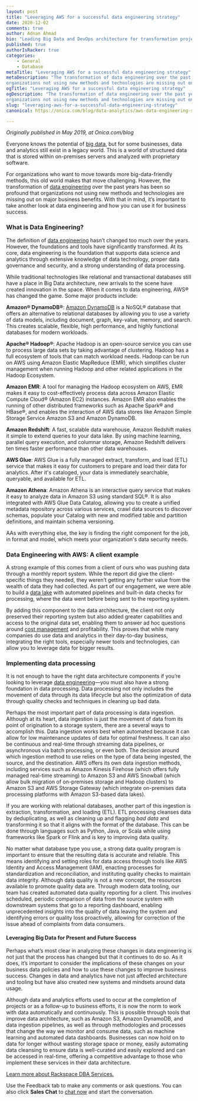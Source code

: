 ```yaml
---
layout: post
title: "Leveraging AWS for a successful data engineering strategy"
date: 2020-12-02
comments: true
author: Adnan Ahmad 
bio: "Leading Big Data and DevOps architecture for transformation projects by using the AWS cloud."
published: true
authorIsRacker: true
categories:
    - General
    - Database
metaTitle: "Leveraging AWS for a successful data engineering strategy"
metaDescription: "The transformation of data engineering over the past years has been so profound that 
organizations not using new methods and technologies are missing out on major business benefits."
ogTitle: "Leveraging AWS for a successful data engineering strategy"
ogDescription: "The transformation of data engineering over the past years has been so profound that 
organizations not using new methods and technologies are missing out on major business benefits."
slug: "leveraging-aws-for-a-successful-data-engineering-strategy"
canonical: https://onica.com/blog/data-analytics/aws-data-engineering-strategy/

---
```


*Originally published in May 2019, at Onica.com/blog*

Everyone knows the potential of [big data](https://onica.com/innovate-data/), but for some businesses, 
data and analytics still exist in a legacy world. This is a world of structured data that is stored within 
on-premises servers and analyzed with proprietary software. 


<!--more-->

For organizations who want to move towards more big-data-friendly methods, this old world makes that move challenging.
However, the transformation of [data engineering](https://onica.com/innovate-data/) over the past years 
has been so profound that organizations not using new methods and technologies are missing out on 
major business benefits. With that in mind, it’s important to take another look at data engineering and 
how you can use it for business success.

### What is Data Engineering?

The definition of [data engineering](https://onica.com/innovate-data/) hasn’t changed too much over 
the years. However, the foundations and tools have significantly transformed. At its core, 
data engineering is the foundation that supports data science and analytics through extensive 
knowledge of data technology, proper data governance and security, and a strong understanding of 
data processing.

While traditional technologies like relational and transactional databases still have a place in Big Data 
architecture, new arrivals to the scene have created innovation in the space. When it comes to 
data engineering, AWS&reg; has changed the game. Some major products include:

**Amazon&reg; DynamoDB&reg;**: [Amazon DynamoDB](https://aws.amazon.com/dynamodb/) is a NoSQL&reg; database that offers 
an alternative to relational databases by allowing you to use a variety of data models, including 
document, graph, key-value, memory, and search. This creates scalable, flexible, high performance, 
and highly functional databases for modern workloads.

**Apache&reg; Hadoop&reg;**: Apache Hadoop is an open-source service you can use to process large data sets 
by taking advantage of clustering. Hadoop has a full ecosystem of tools that can match workload needs. 
Hadoop can be run on AWS using Amazon Elastic MapReduce (EMR), which simplifies cluster management 
when running Hadoop and other related applications in the Hadoop Ecosystem.

**Amazon EMR**: A tool for managing the Hadoop ecosystem on AWS, EMR makes it easy to cost-effectively 
process data across Amazon Elastic Compute Cloud&reg; (Amazon EC2) instances. Amazon EMR also enables the running 
of other distributed frameworks such as Apache Spark&reg; and HBase&reg;, and enables the interaction of AWS data stores 
like Amazon Simple Storage Service Amazon S3 and Amazon DynamoDB.

**Amazon Redshift**: A fast, scalable data warehouse, Amazon Redshift makes it simple to extend queries 
to your data lake. By using machine learning, parallel query execution, and columnar storage, Amazon Redshift 
delivers ten times faster performance than other data warehouses.

**AWS Glue**: AWS Glue is a fully managed extract, transform, and load (ETL) service that makes it easy for 
customers to prepare and load their data for analytics. After it's cataloged, your data is immediately searchable, 
queryable, and available for ETL.

**Amazon Athena**: Amazon Athena is an interactive query service that makes it easy to analyze data in Amazon S3 
using standard SQL&reg;. It is also integrated with AWS Glue Data Catalog, allowing you to create a unified 
metadata repository across various services, crawl data sources to discover schemas, populate your 
Catalog with new and modified table and partition definitions, and maintain schema versioning.

AAs with everything else, the key is finding the right component for the job, in format and model, which
meets your organization's data security needs.  

### Data Engineering with AWS: A client example

A strong example of this comes from a client of ours who was pushing data through a monthly report system. 
While the report did give the client-specific things they needed, they weren’t getting any further value 
from the wealth of data they had collected. As part of our engagement, we were able to build a 
[data lake](https://onica.com/blog/how-data-lakes-and-data-warehouses-support-modern-data-architectures/) 
with automated pipelines and built-in data checks for processing, where the data went before being sent to 
the reporting system.

By adding this component to the data architecture, the client not only preserved their reporting system 
but also added greater capabilities and access to the original data set, enabling them to answer ad hoc 
questions around [cost management](https://onica.com/services/cloud-cost-optimization/) and profitability. 
This proves that while many companies do use data and analytics in their day-to-day business, 
integrating the right tools, especially newer tools and technologies, can allow you to leverage data for 
bigger results.

### Implementing data processing

It is not enough to have the right data architecture components if you’re looking to leverage 
[data engineering](https://onica.com/innovate-data/)&mdash;you must also have a strong foundation in 
data processing. Data processing not only includes the movement of data through its data lifecycle 
but also the optimization of data through quality checks and techniques in cleaning up bad data.

Perhaps the most important part of data processing is data ingestion. Although at its heart, 
data ingestion is just the movement of data from its point of origination to a storage system, 
there are a several ways to accomplish this. Data ingestion works best when automated because it can allow 
for low maintenance updates of data for optimal freshness. It can also be continuous and real-time through 
streaming data pipelines, or asynchronous via batch processing, or even both. The decision around which 
ingestion method to use relies on the type of data being ingested, the source, and the destination. 
AWS offers its own data ingestion methods, including services such as Amazon Kinesis Firehose (which offers 
fully managed real-time streaming) to Amazon S3 and AWS Snowball (which allow bulk migration of on-premises 
storage and Hadoop clusters) to Amazon S3 and AWS Storage Gateway (which integrate on-premises data processing 
platforms with Amazon S3-based data lakes).

If you are working with relational databases, another part of this ingestion is extraction, transformation, 
and loading (ETL). ETL processing cleanses data by deduplicating, as well as cleaning up and flagging *bad data* 
and transforming it so that it aligns with the format of the database. This can be done through languages 
such as Python, Java, or Scala while using frameworks like Spark or Flink and is key to improving data quality.

No matter what database type you use, a strong data quality program is important to ensure that the resulting data 
is accurate and reliable. This means identifying and setting roles for data access through tools like 
AWS Identity and Access Management (IAM), enacting processes for standardization and 
reconciliation, and instituting quality checks to maintain data integrity. Although data quality is not 
a new concept, the resources available to promote quality data are. Through modern data tooling, our team 
has created automated data quality reporting for a client. This involves scheduled, periodic comparison of
data from the source system with downstream systems that go to a reporting dashboard, enabling unprecedented 
insights into the quality of data leaving the system and identifying errors or quality loss proactively, 
allowing for correction of the issue ahead of complaints from data consumers.

#### Leveraging Big Data for Present and Future Success

Perhaps what’s most clear in analyzing these changes in data engineering is not just that the process 
has changed but that it continues to do so. As it does, it’s important to consider the implications of 
these changes on your business data policies and how to use these changes to improve business success. 
Changes in data and analytics have not just affected architecture and tooling but have also created 
new systems and mindsets around data usage.

Although data and analytics efforts used to occur at the completion of projects or as a follow-up to 
business efforts, it is now the norm to work with data automatically and continuously. 
This is possible through tools that improve data architecture, such as Amazon S3, Amazon DynamoDB, 
and data ingestion pipelines, as well as through methodologies and processes that change the way 
we monitor and consume data, such as machine learning and automated data dashboards. Businesses can 
now hold on to data for longer without wasting storage space or money, easily automating data cleansing to 
ensure data is well-curated and easily explored and can be accessed in real-time, offering a 
competitive advantage to those who implement these services in their data architecture.

<a class="cta purple" id="cta" href="https://www.rackspace.com/data/dba-services">Learn more about Rackspace DBA Services.</a>

Use the Feedback tab to make any comments or ask questions. You can also click
**Sales Chat** to [chat now](https://www.rackspace.com/) and start the conversation.
